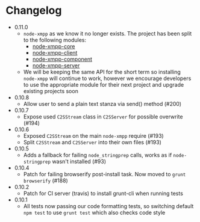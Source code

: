 # Changelog

* 0.11.0
  * `node-xmpp` as we know it no longer exists. The project has been split to the following modules:
    * [node-xmpp-core](https://github.com/node-xmpp/node-xmpp-core)
    * [node-xmpp-client](https://github.com/node-xmpp/node-xmpp-client)
    * [node-xmpp-component](https://github.com/node-xmpp/node-xmpp-component)
    * [node-xmpp-server](https://github.com/node-xmpp/node-xmpp-server)
  * We will be keeping the same API for the short term so installing `node-xmpp` will continue to work, however we encourage developers to use the appropriate module for their next project and upgrade existing projects soon
* 0.10.8
  * Allow user to send a plain text stanza via send() method (#200)
* 0.10.7
  * Expose used `C2SStream` class in `C2SServer` for possible overwrite (#194)
* 0.10.6
  * Exposed `C2SStream` on the main `node-xmpp` require (#193)
  * Split `C2SStream` and `C2SServer` into their own files (#193)
* 0.10.5
  * Adds a fallback for failing `node_stringprep` calls, works as if `node-stringprep` wasn't installed (#93)
* 0.10.4
  * Patch for failing browserify post-install task. Now moved to `grunt browserify` (#188)
* 0.10.2
  * Patch for CI server (travis) to install grunt-cli when running tests
* 0.10.1
  * All tests now passing our code formatting tests, so switching default `npm test` to use `grunt test` which also checks code style
